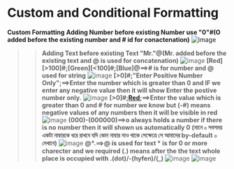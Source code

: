 # Custom and Conditional Formatting
**Custom Formatting**
**Adding Number before existing Number use "0"#(O added before the existing number and # id for conactenation)**
![image](https://github.com/Peacock333/Excel/assets/142161753/dea5f81a-bd41-4c3c-90a1-e412a70c84b2)
>>**Adding Text before existing Text "Mr."@(Mr. added before the existing text and @ is used for concatenation)** 
![image](https://github.com/Peacock333/Excel/assets/142161753/24d360fe-c958-4e2d-89f7-7913a5117e40)
>>**[Red][>100]#;[Green][<100]#;[Blue]@==># is for number and @ used for string**
![image](https://github.com/Peacock333/Excel/assets/142161753/22e966fd-6f07-470e-a1ac-aa77231dcc3f)
**[>0]#;"Enter Positive Number Only";==>Enter the number which is greater than 0 and IF we enter any
>>negative value then it will show Enter the postive number only.**
![image](https://github.com/Peacock333/Excel/assets/142161753/b6a5719d-40df-435e-af7d-c2e861834cf4)
>>**[>0]#;[Red](-#);==>Enter the value which is greater than 0 and # for number we know but (-#) means
>>negative values of any numbers then it will be visible in red**
>>![image](https://github.com/Peacock333/Excel/assets/142161753/123d6e98-4279-4ccd-a40b-88f287620c4d)
>>**(000)-(000000)==>o always holds a number if there is no number then it will shown us automatically
0 (মানে ০ সবসময় একটা নাম্বারকে ধরে রাখবে যদি কোন নাম্বার নাও থাকে সেক্ষেত্রে সে আমাদের by-default ০ দেখাবে)**
>>![image](https://github.com/Peacock333/Excel/assets/142161753/fb0680f9-86b9-4ef6-a19b-cf79ac119f10)
>>**@*.==>@ is used for text * is for 0 or more charecter and we required (.) means after the the text whole place is occupied with .(dot)/-(hyfen)/(_)**
>>![image](https://github.com/Peacock333/Excel/assets/142161753/bdb0bf4a-d63f-4bc9-a862-d69f52720d2b)
>>![image](https://github.com/Peacock333/Excel/assets/142161753/105e25a8-cd31-49a9-a640-d5712b350543)







